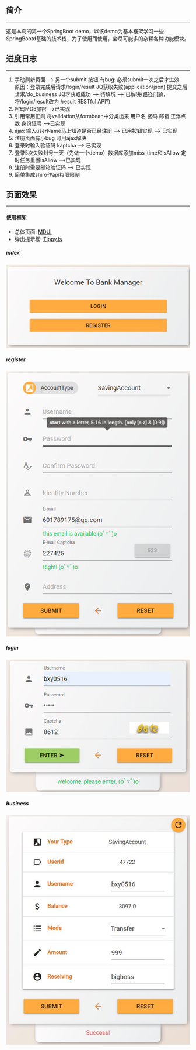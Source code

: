 ## 简介
---
这是本鸟的第一个SpringBoot demo，以该demo为基本框架学习一些SpringBootd基础的技术栈，为了使用而使用，会尽可能多的杂糅各种功能模块。

## 进度日志
---
1. 手动刷新页面   --> 另一个submit 按钮   有bug: 必须submit一次之后才生效  
原因：登录完成后请求/login/result  JQ获取失败(application/json)  提交之后请求/do_business JQ才获取成功
    -->  待填坑 --> 已解决(路径问题，将/login/result改为 /result   RESTful API?)
2. 密码MD5加密   -->已实现
3. 引用常用正则     将validation从formbean中分类出来  用户名  密码  邮箱 正浮点数  身份证号  -->已实现
4. ajax 输入userName马上知道是否已经注册   -->  已用按钮实现  --> 已实现
5. 注册页面有小bug  可用ajax解决 
6. 登录时输入验证码 kaptcha  --> 已实现
7. 登录5次失败封号一天（先做一个demo）数据库添加miss_time和isAllow  定时任务重置isAllow  -->已实现
8. 注册时需要邮箱验证码 --> 已实现
9. 简单集成shiro作api权限限制

## 页面效果
---
#### 使用框架
- 总体页面: [MDUI](https://www.mdui.org/docs/ "MDUI")
- 弹出提示框: [Tippy.js](https://atomiks.github.io/tippyjs/ "Tippy.js")

##### index
![index](页面截图/index.png 'index')
##### register
![register](页面截图/register.png 'register')
##### login
![login](页面截图/login.png 'login')
##### business
![business](页面截图/business.jpg 'business')
